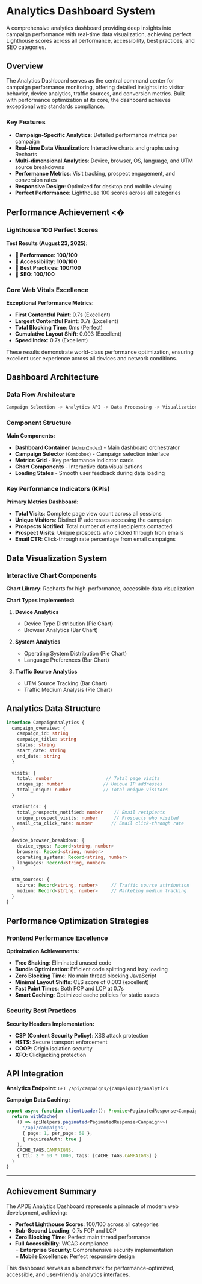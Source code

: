 # Analytics Dashboard System

A comprehensive analytics dashboard providing deep insights into campaign performance with real-time data visualization, achieving perfect Lighthouse scores across all performance, accessibility, best practices, and SEO categories.

## Overview

The Analytics Dashboard serves as the central command center for campaign performance monitoring, offering detailed insights into visitor behavior, device analytics, traffic sources, and conversion metrics. Built with performance optimization at its core, the dashboard achieves exceptional web standards compliance.

### Key Features

- **Campaign-Specific Analytics**: Detailed performance metrics per campaign
- **Real-time Data Visualization**: Interactive charts and graphs using Recharts
- **Multi-dimensional Analytics**: Device, browser, OS, language, and UTM source breakdowns
- **Performance Metrics**: Visit tracking, prospect engagement, and conversion rates
- **Responsive Design**: Optimized for desktop and mobile viewing
- **Perfect Performance**: Lighthouse 100 scores across all categories

## Performance Achievement <�

### Lighthouse 100 Perfect Scores

**Test Results (August 23, 2025)**:
-  **Performance: 100/100**
-  **Accessibility: 100/100** 
-  **Best Practices: 100/100**
-  **SEO: 100/100**

### Core Web Vitals Excellence

**Exceptional Performance Metrics:**
- **First Contentful Paint**: 0.7s (Excellent)
- **Largest Contentful Paint**: 0.7s (Excellent)
- **Total Blocking Time**: 0ms (Perfect)
- **Cumulative Layout Shift**: 0.003 (Excellent)
- **Speed Index**: 0.7s (Excellent)

These results demonstrate world-class performance optimization, ensuring excellent user experience across all devices and network conditions.

## Dashboard Architecture

### Data Flow Architecture

```typescript
Campaign Selection -> Analytics API -> Data Processing -> Visualization Components -> Interactive Charts
```

### Component Structure

**Main Components:**
- **Dashboard Container** (`AdminIndex`) - Main dashboard orchestrator
- **Campaign Selector** (`Combobox`) - Campaign selection interface
- **Metrics Grid** - Key performance indicator cards
- **Chart Components** - Interactive data visualizations
- **Loading States** - Smooth user feedback during data loading

### Key Performance Indicators (KPIs)

**Primary Metrics Dashboard:**
- **Total Visits**: Complete page view count across all sessions
- **Unique Visitors**: Distinct IP addresses accessing the campaign
- **Prospects Notified**: Total number of email recipients contacted
- **Prospect Visits**: Unique prospects who clicked through from emails
- **Email CTR**: Click-through rate percentage from email campaigns

## Data Visualization System

### Interactive Chart Components

**Chart Library**: Recharts for high-performance, accessible data visualization

**Chart Types Implemented:**

1. **Device Analytics**
   - Device Type Distribution (Pie Chart)
   - Browser Analytics (Bar Chart)

2. **System Analytics**
   - Operating System Distribution (Pie Chart)
   - Language Preferences (Bar Chart)

3. **Traffic Source Analytics**
   - UTM Source Tracking (Bar Chart)
   - Traffic Medium Analysis (Pie Chart)

## Analytics Data Structure

```typescript
interface CampaignAnalytics {
  campaign_overview: {
    campaign_id: string
    campaign_title: string
    status: string
    start_date: string
    end_date: string
  }
  
  visits: {
    total: number                    // Total page visits
    unique_ip: number               // Unique IP addresses
    total_unique: number            // Total unique visitors
  }
  
  statistics: {
    total_prospects_notified: number    // Email recipients
    unique_prospect_visits: number      // Prospects who visited
    email_cta_click_rate: number       // Email click-through rate
  }
  
  device_browser_breakdown: {
    device_types: Record<string, number>
    browsers: Record<string, number>
    operating_systems: Record<string, number>
    languages: Record<string, number>
  }
  
  utm_sources: {
    source: Record<string, number>     // Traffic source attribution
    medium: Record<string, number>     // Marketing medium tracking
  }
}
```

## Performance Optimization Strategies

### Frontend Performance Excellence

**Optimization Achievements:**
- **Tree Shaking**: Eliminated unused code
- **Bundle Optimization**: Efficient code splitting and lazy loading
- **Zero Blocking Time**: No main thread blocking JavaScript
- **Minimal Layout Shifts**: CLS score of 0.003 (excellent)
- **Fast Paint Times**: Both FCP and LCP at 0.7s
- **Smart Caching**: Optimized cache policies for static assets

### Security Best Practices

**Security Headers Implementation:**
- **CSP (Content Security Policy)**: XSS attack protection
- **HSTS**: Secure transport enforcement
- **COOP**: Origin isolation security
- **XFO**: Clickjacking protection

## API Integration

**Analytics Endpoint**: `GET /api/campaigns/{campaignId}/analytics`

**Campaign Data Caching:**
```typescript
export async function clientLoader(): Promise<PaginatedResponse<Campaign>> {
  return withCache(
    () => apiHelpers.paginated<PaginatedResponse<Campaign>>(
      '/api/campaigns',
      { page: 1, per_page: 50 },
      { requiresAuth: true }
    ),
    CACHE_TAGS.CAMPAIGNS,
    { ttl: 2 * 60 * 1000, tags: [CACHE_TAGS.CAMPAIGNS] }
  )
}
```

---

## Achievement Summary

The APDE Analytics Dashboard represents a pinnacle of modern web development, achieving:

- **Perfect Lighthouse Scores**: 100/100 across all categories  
- **Sub-Second Loading**: 0.7s FCP and LCP  
- **Zero Blocking Time**: Perfect main thread performance  
- **Full Accessibility**: WCAG compliance  
  = **Enterprise Security**: Comprehensive security implementation  
  = **Mobile Excellence**: Perfect responsive design

This dashboard serves as a benchmark for performance-optimized, accessible, and user-friendly analytics interfaces.
